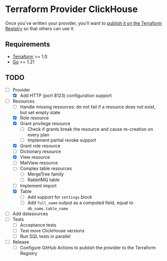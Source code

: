 # Terraform Provider ClickHouse

Once you've written your provider, you'll want to [publish it on the Terraform Registry](https://developer.hashicorp.com/terraform/registry/providers/publishing) so that others can use it.

## Requirements

- [Terraform](https://developer.hashicorp.com/terraform/downloads) >= 1.0
- [Go](https://golang.org/doc/install) >= 1.21

## TODO
- [ ] Provider
  - [x] Add HTTP (port 8123) configuration support
- [ ] Resources
  - [ ] Handle missing resources: do not fail if a resource does not exist, but set empty state
  - [x] Role resource
  - [x] Grant privilege resource
    - [ ] Check if grants break the resource and cause re-creation on every plan
    - [ ] Implement partial revoke support
  - [x] Grant role resource
  - [ ] Dictionary resource
  - [x] View resource
  - [ ] MatView resource
  - [ ] Complex table resources
    - [ ] MergeTree family
    - [ ] RabbitMQ table
  - [ ] Implement import
  - [x] Table
    - [ ] Add support for `settings` block
    - [ ] Add `full_name` output as a computed field, equal to `db_name.table_name`
- [ ] Add datasources
- [ ] Tests
  - [ ] Acceptance tests
  - [ ] Test more ClickHouse versions
  - [ ] Run SQL tests in parallel
- [ ] Release
  - [ ] Configure GitHub Actions to publish the provider to the Terraform Registry
